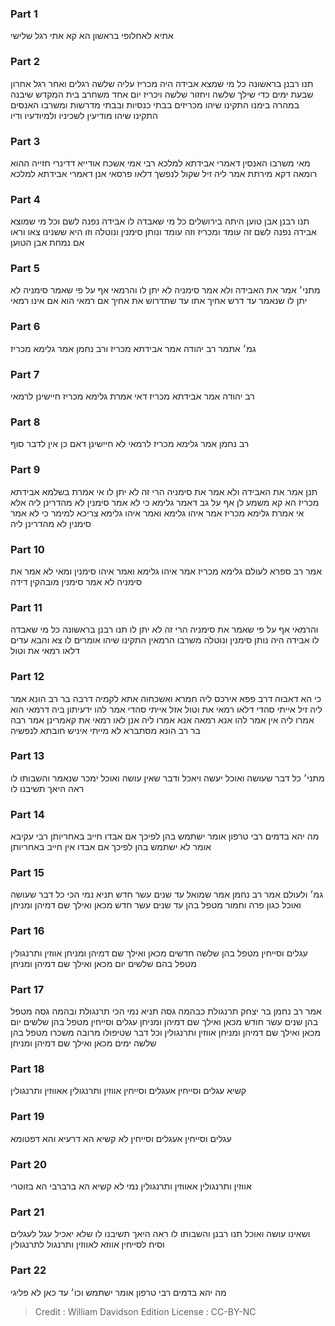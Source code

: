 
### Part 1
אתיא לאחלופי בראשון הא קא אתי רגל שלישי

### Part 2
תנו רבנן בראשונה כל מי שמצא אבידה היה מכריז עליה שלשה רגלים ואחר רגל אחרון שבעת ימים כדי שילך שלשה ויחזור שלשה ויכריז יום אחד משחרב בית המקדש שיבנה במהרה בימנו התקינו שיהו מכריזים בבתי כנסיות ובבתי מדרשות ומשרבו האנסים התקינו שיהו מודיעין לשכיניו ולמיודעיו ודיו

### Part 3
מאי משרבו האנסין דאמרי אבידתא למלכא רבי אמי אשכח אודייא דדינרי חזייה ההוא רומאה דקא מירתת אמר ליה זיל שקול לנפשך דלאו פרסאי אנן דאמרי אבידתא למלכא

### Part 4
תנו רבנן אבן טוען היתה בירושלים כל מי שאבדה לו אבידה נפנה לשם וכל מי שמוצא אבידה נפנה לשם זה עומד ומכריז וזה עומד ונותן סימנין ונוטלה וזו היא ששנינו צאו וראו אם נמחת אבן הטוען

### Part 5
מתני׳ אמר את האבידה ולא אמר סימניה לא יתן לו והרמאי אף על פי שאמר סימניה לא יתן לו שנאמר עד דרש אחיך אתו עד שתדרוש את אחיך אם רמאי הוא אם אינו רמאי

### Part 6
גמ׳ אתמר רב יהודה אמר אבידתא מכריז ורב נחמן אמר גלימא מכריז

### Part 7
רב יהודה אמר אבידתא מכריז דאי אמרת גלימא מכריז חיישינן לרמאי

### Part 8
רב נחמן אמר גלימא מכריז לרמאי לא חיישינן דאם כן אין לדבר סוף

### Part 9
תנן אמר את האבידה ולא אמר את סימניה הרי זה לא יתן לו אי אמרת בשלמא אבידתא מכריז הא קא משמע לן אף על גב דאמר גלימא כי לא אמר סימנין לא מהדרינן ליה אלא אי אמרת גלימא מכריז אמר איהו גלימא ואמר איהו גלימא צריכא למימר כי לא אמר סימנין לא מהדרינן ליה

### Part 10
אמר רב ספרא לעולם גלימא מכריז אמר איהו גלימא ואמר איהו סימנין ומאי לא אמר את סימניה לא אמר סימנין מובהקין דידה

### Part 11
והרמאי אף על פי שאמר את סימניה הרי זה לא יתן לו תנו רבנן בראשונה כל מי שאבדה לו אבידה היה נותן סימנין ונוטלה משרבו הרמאין התקינו שיהו אומרים לו צא והבא עדים דלאו רמאי את וטול

### Part 12
כי הא דאבוה דרב פפא אירכס ליה חמרא ואשכחוה אתא לקמיה דרבה בר רב הונא אמר ליה זיל אייתי סהדי דלאו רמאי את וטול אזל אייתי סהדי אמר להו ידעיתון ביה דרמאי הוא אמרו ליה אין אמר להו אנא רמאה אנא אמרו ליה אנן לאו רמאי את קאמרינן אמר רבה בר רב הונא מסתברא לא מייתי איניש חובתא לנפשיה

### Part 13
מתני׳ כל דבר שעושה ואוכל יעשה ויאכל ודבר שאין עושה ואוכל ימכר שנאמר והשבותו לו ראה היאך תשיבנו לו

### Part 14
מה יהא בדמים רבי טרפון אומר ישתמש בהן לפיכך אם אבדו חייב באחריותן רבי עקיבא אומר לא ישתמש בהן לפיכך אם אבדו אין חייב באחריותן

### Part 15
גמ׳ ולעולם אמר רב נחמן אמר שמואל עד שנים עשר חדש תניא נמי הכי כל דבר שעושה ואוכל כגון פרה וחמור מטפל בהן עד שנים עשר חדש מכאן ואילך שם דמיהן ומניחן

### Part 16
עגלים וסייחין מטפל בהן שלשה חדשים מכאן ואילך שם דמיהן ומניחן אווזין ותרנגולין מטפל בהם שלשים יום מכאן ואילך שם דמיהן ומניחן

### Part 17
אמר רב נחמן בר יצחק תרנגולת כבהמה גסה תניא נמי הכי תרנגולת ובהמה גסה מטפל בהן שנים עשר חודש מכאן ואילך שם דמיהן ומניחן עגלים וסייחין מטפל בהן שלשים יום מכאן ואילך שם דמיהן ומניחן אווזין ותרנגולין וכל דבר שטיפולו מרובה משכרו מטפל בהן שלשה ימים מכאן ואילך שם דמיהן ומניחן

### Part 18
קשיא עגלים וסייחין אעגלים וסייחין אווזין ותרנגולין אאווזין ותרנגולין

### Part 19
עגלים וסייחין אעגלים וסייחין לא קשיא הא דרעיא והא דפטומא

### Part 20
אווזין ותרנגולין אאווזין ותרנגולין נמי לא קשיא הא ברברבי הא בזוטרי

### Part 21
ושאינו עושה ואוכל תנו רבנן והשבותו לו ראה היאך תשיבנו לו שלא יאכיל עגל לעגלים וסיח לסייחין אווזא לאווזין ותרנגול לתרנגולין

### Part 22
מה יהא בדמים רבי טרפון אומר ישתמש וכו׳ עד כאן לא פליגי

>Credit : William Davidson Edition
>License : CC-BY-NC